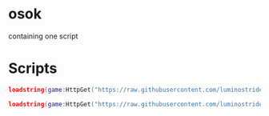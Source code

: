 # osok
containing one script
# Scripts

```lua
loadstring(game:HttpGet("https://raw.githubusercontent.com/luminostride/osok/main/utility"))()
```
```lua
loadstring(game:HttpGet("https://raw.githubusercontent.com/luminostride/osok/main/stolen"))()
```
